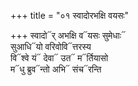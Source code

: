 +++
title = "०१ स्वादोरभक्षि वयसः"

+++
स्वादो᳓र् अभक्षि व᳓यसः सुमेधाः᳓  
सुआधि᳓यो वरिवोवि᳓त्तरस्य  
वि᳓श्वे यं᳓ देवा᳓ उत᳓ म᳓र्तियासो  
म᳓धु ब्रुव᳓न्तो अभि᳓ संच᳓रन्ति